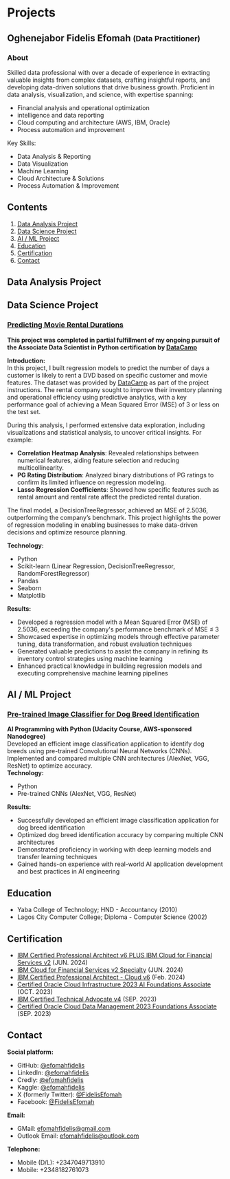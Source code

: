 <h1>Projects</h1> 

<h2>Oghenejabor Fidelis Efomah <span><small>(Data Practitioner)</small></span></h2>

<h3>About</h3>
Skilled data professional with over a decade of experience in extracting valuable insights from complex datasets, crafting insightful reports, and developing data-driven solutions that drive business growth. Proficient in data analysis, visualization, and science, with expertise spanning:

* Financial analysis and operational optimization
*  intelligence and data reporting
* Cloud computing and architecture (AWS, IBM, Oracle)
* Process automation and improvement

Key Skills:
* Data Analysis & Reporting
* Data Visualization
* Machine Learning
* Cloud Architecture & Solutions
* Process Automation & Improvement

<h2>Contents</h2>
<ol>
  <li><a href="#DAid">Data Analysis Project</a></li>
  <li><a href="#DSid">Data Science Project</a></li>
  <li><a href="#AI_MLid">AI / ML Project</a></li>
  <li><a href="#Eduid">Education</a></li>
  <li><a href="#Certid">Certification</a></li>
  <li><a href="#Contactid">Contact</a></li>
</ol>

## <h2 id="DAid"> Data Analysis Project</h2>



## <h2 id="DSid"> Data Science Project</h2>

### [Predicting Movie Rental Durations](https://github.com/EfomahFidelis/Predicting-Movie-Rental-Durations/blob/main/Predict_movie_rental_durations.ipynb)<br>
<strong>This project was completed in partial fulfillment of my ongoing pursuit of the <bold>Associate Data Scientist in Python</bold> certification by 
<a href="https://app.datacamp.com/learn/career-tracks/associate-data-scientist-in-python">DataCamp</a></strong><br>

<strong>Introduction:</strong><br>
In this project, I built regression models to predict the number of days a customer is likely to rent a DVD based on specific customer and movie features. The dataset was provided by <a href="https://app.datacamp.com/">DataCamp</a> as part of the project instructions. The rental company sought to improve their inventory planning and operational efficiency using predictive analytics, with a key performance goal of achieving a Mean Squared Error (MSE) of 3 or less on the test set.

During this analysis, I performed extensive data exploration, including visualizations and statistical analysis, to uncover critical insights. For example:  
- **Correlation Heatmap Analysis**: Revealed relationships between numerical features, aiding feature selection and reducing multicollinearity.  
- **PG Rating Distribution**: Analyzed binary distributions of PG ratings to confirm its limited influence on regression modeling.  
- **Lasso Regression Coefficients**: Showed how specific features such as rental amount and rental rate affect the predicted rental duration.  

The final model, a DecisionTreeRegressor, achieved an MSE of 2.5036, outperforming the company’s benchmark. This project highlights the power of regression modeling in enabling businesses to make data-driven decisions and optimize resource planning.

<strong>Technology:</strong>
<ul>
  <li>Python</li>
  <li>Scikit-learn (Linear Regression, DecisionTreeRegressor, RandomForestRegressor)</li>
  <li>Pandas</li>
  <li>Seaborn</li>
  <li>Matplotlib</li>
</ul>

<strong>Results:</strong>
<ul>
  <li>Developed a regression model with a Mean Squared Error (MSE) of 2.5036, exceeding the company's performance benchmark of MSE ≤ 3</li>
  <li>Showcased expertise in optimizing models through effective parameter tuning, data transformation, and robust evaluation techniques</li>
  <li>Generated valuable predictions to assist the company in refining its inventory control strategies using machine learning</li>
  <li>Enhanced practical knowledge in building regression models and executing comprehensive machine learning pipelines</li>
</ul>









## <h2 id="AI_MLid">AI / ML Project</h2>
### [Pre-trained Image Classifier for Dog Breed Identification](https://github.com/EfomahFidelis/Project-Use-a-Pre-trained-Image-Classifier-to-Identify-Dog-Breeds/edit/main/README.md)<br>
  <strong>AI Programming with Python (Udacity Course, AWS-sponsored Nanodegree)</strong></br>
      Developed an efficient image classification application to identify dog breeds using pre-trained Convolutional Neural Networks (CNNs). Implemented and compared multiple   CNN architectures (AlexNet, VGG, ResNet) to optimize accuracy.</br>
  <strong>Technology:</strong>
      <ul>
        <li>Python</li>
        <li>Pre-trained CNNs (AlexNet, VGG, ResNet)</li>
      </ul>
  <strong>Results:</strong>
      <ul>
        <li>Successfully developed an efficient image classification application for dog breed identification</li>
        <li>Optimized dog breed identification accuracy by comparing multiple CNN architectures</li>
        <li>Demonstrated proficiency in working with deep learning models and transfer learning techniques</li>
        <li>Gained hands-on experience with real-world AI application development and best practices in AI engineering</li>
    </ul>




## <h2 id="Eduid"> Education</h2>
  * Yaba College of Technology; HND - Accountancy (2010)
  * Lagos City Computer College; Diploma - Computer Science (2002)

## <h2 id="Certid"> Certification</h2>
  * [IBM Certified Professional Architect v6 PLUS IBM Cloud for Financial Services v2](https://drive.google.com/file/d/1Rb2TXeOf78jUHjP6Nn0u_V1dAW0BBtlt/view?usp=sharing) (JUN. 2024)
  * [IBM Cloud for Financial Services v2 Specialty](https://drive.google.com/file/d/1HkGvYyjO536ydv5thbiEmPebWCyFiRri/view?usp=sharing) (JUN. 2024)
  * [IBM Certified Professional Architect - Cloud v6](https://drive.google.com/file/d/1e-2s-4Ceox8jeaMF7gXSJjQhEMctlqao/view?usp=sharing) (Feb. 2024)
  * [Certified Oracle Cloud Infrastructure 2023 AI Foundations Associate](https://drive.google.com/file/d/1UMTr5muVf8hDNYn6e8cKnF61WHO0sR2N/view?usp=sharing) (OCT. 2023)
  * [IBM Certified Technical Advocate v4](https://drive.google.com/file/d/17e5x89QKsVM06EXJ9HZaYtwkmQSVmHEJ/view?usp=sharing) (SEP. 2023)
  * [Certified Oracle Cloud Data Management 2023 Foundations Associate](https://drive.google.com/file/d/1lCNCdzPN2yZSy554NgeuKf4T4UsTMnOC/view?usp=sharing) (SEP. 2023)

## <h2 id="Contactid"> Contact</h2>
<strong>Social platform:</strong>
  * GitHub: [@efomahfidelis](https://www.github.com/EfomahFidelis)
  * LinkedIn: [@efomahfidelis](https://www.linkedin.com/in/efomahfidelis)
  * Credly: [@efomahfidelis](https://www.credly.com/users/efomahfidelis)
  * Kaggle: [@efomahfidelis](https://www.kaggle.com/efomahfidelis)
  * X (formerly Twitter): [@FidelisEfomah](https://www.x.com/FidelisEfomah)
  * Facebook: [@FidelisEfomah](https://web.facebook.com/FidelisEfomah)

<strong>Email:</strong>
  * GMail: [efomahfidelis@gmail.com](efomahfidelis@gmail.com)
  * Outlook Email: [efomahfidelis@outlook.com](mailto:efomahfidelis@outlook.com)

<strong>Telephone:</strong>
  * Mobile (D/L): +2347049713910
  * Mobile: +2348182761073

